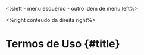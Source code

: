 <%left
    - menu esquerdo
    - outro idem de menu 
left%>

<%right
    conteudo da direita
right%>

Termos de Uso {#title}
=============
